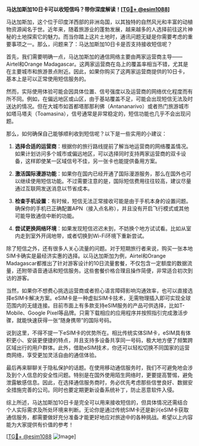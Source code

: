 **马达加斯加10日卡可以收短信吗？带你深度解读！[[TG💪+ @esim1088](https://t.me/s/esim1088)]**

马达加斯加，这个位于印度洋西部的非洲岛国，以其独特的自然风光和丰富的动植物资源闻名于世。近年来，随着旅游业的蓬勃发展，越来越多的人选择前往这片神秘的土地探索它的魅力。而当你踏上这片土地时，通讯问题无疑是你需要考虑的重要事项之一。那么，问题来了：马达加斯加10日卡是否支持接收短信呢？

首先，我们需要明确一点，马达加斯加的通信网络主要由两家运营商主导——Airtel和Orange Madagascar。这两家运营商在岛上的覆盖率相当不错，尤其是在主要城市和旅游景点附近。因此，如果你购买了这两家运营商提供的10日卡，基本上是可以正常使用短信服务的。

然而，实际使用体验可能会因具体位置、信号强度以及运营商的网络优化程度而有所不同。例如，在偏远地区或山区，由于基站覆盖不足，可能会出现短信无法及时送达的情况。但在大城市如首都塔那那利佛（Antananarivo）或者热门旅游城市如塔马塔夫（Toamasina），信号通常是非常稳定的，短信功能也几乎不会出现问题。

那么，如何确保自己能够顺利收到短信呢？以下是一些实用的小建议：

1. **选择合适的运营商**：根据你的旅行路线提前了解当地运营商的网络覆盖情况。如果计划访问多个城市或偏远地区，可以选择同时支持两家运营商的双卡设备，这样即使某一区域信号不佳，另一张卡也能提供备用方案。

2. **激活国际漫游功能**：如果你在国内已经开通了国际漫游服务，那么在国外也可以继续使用短信功能。不过需要注意的是，国际短信费用往往较高，建议尽量通过互联网发送消息以节省成本。

3. **检查手机设置**：有时候，短信无法正常接收可能是由于手机本身的设置问题。确保你的手机已正确配置APN（接入点名称），并且没有开启飞行模式或其他可能导致通信中断的功能。

4. **尝试更换网络环境**：如果发现短信迟迟未到，不妨换个地方试试看。比如从室内走到室外开阔地带，或者切换到Wi-Fi环境下重新尝试。

除了短信之外，还有很多人关心流量的问题。对于短期旅行者来说，购买一张本地SIM卡确实是最经济实惠的选择。以马达加斯加为例，Airtel和Orange Madagascar都推出了针对游客设计的10日流量套餐，不仅包含一定额度的数据流量，还附带语音通话和短信服务。这些套餐价格合理且操作简便，非常适合初次到访的游客。

当然，如果你不想费心挑选运营商或者担心语言障碍影响沟通效率，也可以直接选择eSIM卡解决方案。eSIM卡是一种虚拟SIM卡技术，无需物理插入即可实现全球范围内的无缝连接。目前市面上有多款支持eSIM服务的产品可供选择，比如T-Mobile、Google Pixel等品牌。只需下载相应的应用程序并按照指引完成激活步骤，就能快速获得一张“随身携带”的国际号码。

说到这里，不得不提一下eSIM卡的优势所在。相比传统实体SIM卡，eSIM具有体积更小、安装更便捷的特点，并且支持多设备共享同一号码，极大地方便了频繁跨区域出行的用户群体。此外，借助eSIM技术，你还可以轻松切换不同国家的运营商网络，享受更加灵活自由的通信体验。

最后再来聊聊关于隐私保护的话题。在使用移动通信服务时，我们不可避免地会涉及到个人信息的安全性问题。特别是在国外使用陌生网络时，更要提高警惕，避免泄露敏感信息。因此，在选择通信服务商时，务必优先考虑那些信誉良好、数据安全措施完善的公司。同时也要定期更新设备系统补丁，防止恶意软件入侵。

综上所述，马达加斯加10日卡是完全可以用来接收短信的，但具体情况还需结合个人实际需求及所处环境来判断。无论你是通过传统SIM卡还是新兴eSIM卡获取通信服务，都需要做好充分准备才能更好地应对旅途中的各种挑战。希望以上内容能为大家提供有价值的参考！

[[TG💪+ @esim1088](https://t.me/s/esim1088) ![Image](https://i.postimg.cc/4NQfJmqS/Snipaste-2025-05-13-00-14-12.png)]